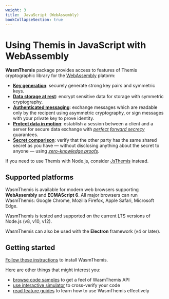 ```yaml
---
weight: 3
title:  JavaScript (WebAssembly)
bookCollapseSection: true
---
```


# Using Themis in JavaScript with WebAssembly

**WasmThemis** package provides access to features of Themis cryptographic library
for the [WebAssembly](https://webassembly.org/) platorm:

- **[Key generation](features/#key-generation)**:
  securely generate strong key pairs and symmetric keys.
- **[Data storage at rest](features/#secure-cell)**:
  encrypt sensitive data for storage with symmetric cryptography.
- **[Authenticated messaging](features/#secure-message)**:
  exchange messages which are readable only by the recipent using asymmetric cryptography,
  or sign messages with your private key to prove identity.
- **[Protect data in motion](features/#secure-session)**:
  establish a session between a client and a server for secure data exchange
  with _[perfect forward secrecy](https://en.wikipedia.org/wiki/Forward_secrecy)_ guarantees.
- **[Secret comparison](features/#secure-comparator)**:
  verify that the other party has the same shared secret as you have —
  without disclosing anything about the secret to anyone —
  using _[zero-knowledge proofs](https://en.wikipedia.org/wiki/Zero-knowledge_proof)_.

If you need to use Themis with Node.js, consider [JsThemis](../nodejs/) instead.

## Supported platforms

WasmThemis is available for modern web browsers supporting **WebAssembly** and **ECMAScript 6**.
All major browsers can run WasmThemis:
Google Chrome, Mozilla Firefox, Apple Safari, Microsoft Edge.

WasmThemis is tested and supported on the current LTS versions of Node.js
(v8, v10, v12).

WasmThemis can also be used with the **Electron** framework (v4 or later).

## Getting started

[Follow these instructions](installation/) to install WasmThemis.

Here are other things that might interest you:

<!-- API references when they are done -->
- [browse code samples](examples/) to get a feel of WasmThemis API
- [use interactive simulator](/themis/debugging/themis-server/) to cross-verify your code
- [read feature guides](features/) to learn how to use WasmThemis effectively
